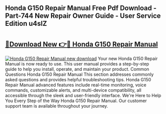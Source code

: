 ## Honda G150 Repair Manual Free Pdf Download - Part-744 New Repair Owner Guide - User Service Edition u4slZ

# <h2><a href="http://bc52318.oget.top/?id=Honda+G150+Repair+Manual">🔗Download New 👉🔴 Honda G150 Repair Manual</a></h2>

[![Honda G150 Repair Manual new download](https://i.imgur.com/5g1atiW.png)](http://bc52318.oget.top/?id=Honda+G150+Repair+Manual)
Your new Honda G150 Repair Manual is now ready to use. This user manual provides a step-by-step guide to help you install, operate, and maintain your product. Common Questions Honda G150 Repair Manual This section addresses commonly asked questions and provides helpful troubleshooting tips. Honda G150 Repair Manual advanced features include real-time monitoring, voice commands, customizable alerts, and multi-device compatibility, all accessible through the sleek and user-friendly interface. We're Here to Help You Every Step of the Way Honda G150 Repair Manual. Our customer support team is available throughout your journey.
